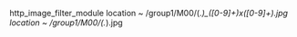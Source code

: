 http_image_filter_module
location ~ /group1/M00/(.*)_([0-9]+)x([0-9]+)\.jpg
location ~ /group1/M00/(.*).jpg